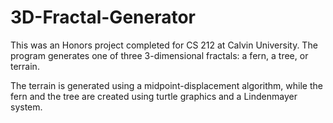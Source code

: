 # 3D-Fractal-Generator
This was an Honors project completed for CS 212 at Calvin University.
The program generates one of three 3-dimensional fractals: a fern, a tree, or terrain.
  
The terrain is generated using a midpoint-displacement algorithm, while the fern and the tree are created using turtle graphics and a Lindenmayer system.
